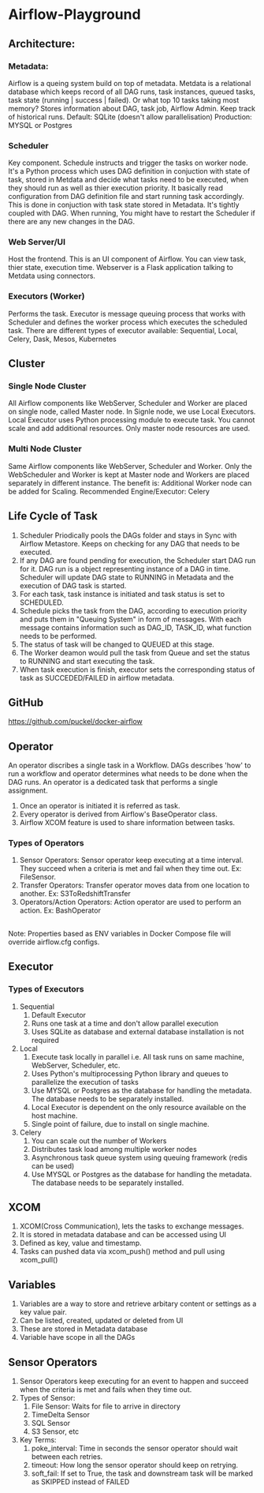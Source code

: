 # Airflow-Playground

## Architecture:
### Metadata:
Airflow is a queing system build on top of metadata. Metdata is a relational database which keeps record of all DAG runs, task instances, queued tasks, task state (running | success | failed).
Or what top 10 tasks taking most memory?
Stores information about DAG, task job, Airflow Admin.
Keep track of historical runs.
Default: SQLite (doesn't allow parallelisation)
Production: MYSQL or Postgres
### Scheduler
Key component. Schedule instructs and trigger the tasks on worker node.
It's a Python process which uses DAG definition in conjuction with state of task, stored in Metdata and decide what tasks need to be executed, when they should run as well as thier execution priority.
It basically read configuration from DAG definition file and start running task accordingly. This is done in conjuction with task state stored in Metadata.
It's tightly coupled with DAG. When running, You might have to restart the Scheduler if there are any new changes in the DAG.
### Web Server/UI
Host the frontend. This is an UI component of Airflow. You can view task, thier state, execution time. Webserver is a Flask application talking to Metdata using connectors.
### Executors (Worker)
Performs the task. Executor is message queuing process that works with Scheduler and defines the worker process which executes the scheduled task. There are different types of executor available: Sequential, Local, Celery, Dask, Mesos, Kubernetes

## Cluster
### Single Node Cluster
All Airflow components like WebServer, Scheduler and Worker are placed on single node, called Master node.
In Signle node, we use Local Executors. Local Executor uses Python processing module to execute task.
You cannot scale and add additional resources. Only master node resources are used.
### Multi Node Cluster
Same Airflow components like WebServer, Scheduler and Worker. Only the WebScheduler and Worker is kept at Master node and Workers are placed separately in different instance.
The benefit is: Additional Worker node can be added for Scaling.
Recommended Engine/Executor: Celery

## Life Cycle of Task
1. Scheduler Priodically pools the DAGs folder and stays in Sync with Airflow Metastore. Keeps on checking for any DAG that needs to be executed. 
2. If any DAG are found pending for execution, the Scheduler start DAG run for it. DAG run is a object representing instance of a DAG in time. Scheduler will update DAG state to RUNNING in Metadata and the execution of DAG task is started.
3. For each task, task instance is initiated and task status is set to SCHEDULED.
4. Schedule picks the task from the DAG, according to execution priority and puts them in "Queuing System" in form of messages. With each message contains information such as DAG_ID, TASK_ID, what function needs to be performed.
5. The status of task will be changed to QUEUED at this stage.
6. The Worker deamon would pull the task from Queue and set the status to RUNNING and start executing the task.
7. When task execution is finish, executor sets the corresponding status of task as SUCCEDED/FAILED in airflow metadata.

## GitHub
https://github.com/puckel/docker-airflow

## Operator
An operator discribes a single task in a Workflow. DAGs describes 'how' to run a workflow and operator determines what needs to be done when the DAG runs.
An operator is a dedicated task that performs a single assignment.
1. Once an operator is initiated it is referred as task.
2. Every operator is derived from Airflow's BaseOperator class.
3. Airflow XCOM feature is used to share information between tasks.

### Types of Operators
1. Sensor Operators: Sensor operator keep executing at a time interval. They succeed when a criteria is met and fail when they time out. Ex: FileSensor.
2. Transfer Operators: Transfer operator moves data from one location to another. Ex: S3ToRedshiftTransfer
3. Operators/Action Operators: Action operator are used to perform an action. Ex: BashOperator

##
Note: Properties based as ENV variables in Docker Compose file will override airflow.cfg configs.
##

## Executor
### Types of Executors
1. Sequential
    1. Default Executor
    2. Runs one task at a time and don't allow parallel execution
    3. Uses SQLite as database and external database installation is not required
2. Local
    1. Execute task locally in parallel i.e. All task runs on same machine, WebServer, Scheduler, etc.
    2. Uses Python's multiprocessing Python library and queues to parallelize the execution of tasks
    3. Use MYSQL or Postgres as the database for handling the metadata. The database needs to be separately installed.
    4. Local Executor is dependent on the only resource available on the host machine.
    5. Single point of failure, due to install on single machine.
3. Celery
    1. You can scale out the number of Workers
    2. Distributes task load among multiple worker nodes
    3. Asynchronous task queue system using queuing framework (redis can be used)
    4. Use MYSQL or Postgres as the database for handling the metadata. The database needs to be separately installed.

## XCOM
1. XCOM(Cross Communication), lets the tasks to exchange messages.
2. It is stored in metadata database and can be accessed using UI
3. Defined as key, value and timestamp.
4. Tasks can pushed data via xcom_push() method and pull using xcom_pull()

## Variables
1. Variables are a way to store and retrieve arbitary content or settings as a key value pair.
2. Can be listed, created, updated or deleted from UI
3. These are stored in Metadata database
4. Variable have scope in all the DAGs

## Sensor Operators
1. Sensor Operators keep executing for an event to happen and succeed when the criteria is met and fails when they time out.
2. Types of Sensor:
    1. File Sensor: Waits for file to arrive in directory
    2. TimeDelta Sensor
    3. SQL Sensor
    4. S3 Sensor, etc
3. Key Terms:
    1. poke_interval: Time in seconds the sensor operator should wait between each retries.
    2. timeout: How long the sensor operator should keep on retrying.
    3. soft_fail: If set to True, the task and downstream task will be marked as SKIPPED instead of FAILED